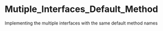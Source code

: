 # Mutiple_Interfaces_Default_Method
Implementing the multiple interfaces with the same default method names
